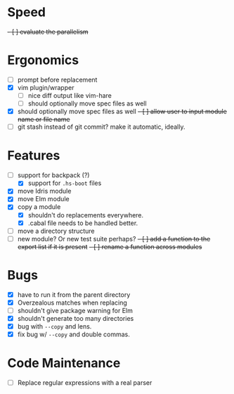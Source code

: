 # Speed
  ~~- [ ] evaluate the parallelism~~
# Ergonomics
  - [ ] prompt before replacement
  - [x] vim plugin/wrapper
    - [ ] nice diff output like vim-hare
    - [ ] should optionally move spec files as well
  - [x] should optionally move spec files as well
  ~~- [ ] allow user to input module name or file name~~
  - [ ] git stash instead of git commit? make it automatic, ideally.
# Features
  - [ ] support for backpack (?)
    - [x] support for `.hs-boot` files
  - [x] move Idris module
  - [x] move Elm module
  - [x] copy a module
    - [x] shouldn't do replacements everywhere.
    - [x] .cabal file needs to be handled better.
  - [ ] move a directory structure
  - [ ] new module? Or new test suite perhaps?
  ~~- [ ] add a function to the export list if it is present~~
  ~~- [ ] rename a function across modules~~
# Bugs
  - [x] have to run it from the parent directory
  - [x] Overzealous matches when replacing
  - [ ] shouldn't give package warning for Elm
  - [x] shouldn't generate too many directories
  - [x] bug with `--copy` and lens.
  - [x] fix bug w/ `--copy` and double commas.
# Code Maintenance
  - [ ] Replace regular expressions with a real parser
